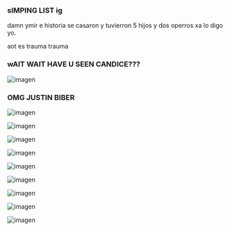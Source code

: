 ### sIMPING LIST ig

damn 
ymir e historia se casaron y tuvierron 5 hijos y dos operros xa lo digo yo.

aot es trauma trauma 

### wAIT WAIT HAVE U SEEN CANDICE???


![imagen](https://user-images.githubusercontent.com/90753482/136008019-151fca0b-a856-4c3b-945d-32897e8a735a.png)
 
 ### OMG JUSTIN BIBER
 
 ![imagen](https://user-images.githubusercontent.com/90753482/136008175-bfd812b0-8aa7-4752-9418-195f73479a18.png)


![imagen](https://user-images.githubusercontent.com/90753482/136006240-0bd51d66-3eb4-4386-b612-c8df3f8bd9e7.png)


![imagen](https://user-images.githubusercontent.com/90753482/136006542-8cd1d66d-3223-441a-9be2-2db81b0dcd99.png)

![imagen](https://user-images.githubusercontent.com/90753482/136006855-093cc2aa-83ec-4444-843b-d49c7f037e4c.png)

![imagen](https://user-images.githubusercontent.com/90753482/136008390-211c4cd6-6be3-4652-8acb-6b77d872a3bf.png)

![imagen](https://user-images.githubusercontent.com/90753482/136006960-a4f0bef5-d8a6-4afc-8fc4-5eb3b30f96f6.png)

![imagen](https://user-images.githubusercontent.com/90753482/136007048-96571221-7a03-4b84-b44c-a9cc02ba53c7.png)

![imagen](https://user-images.githubusercontent.com/90753482/136007338-82894b03-48af-4b16-93c6-364b73c4c3ea.png)

![imagen](https://user-images.githubusercontent.com/90753482/136007805-ccfb662c-1021-438e-b712-08e6114bbb65.png)


